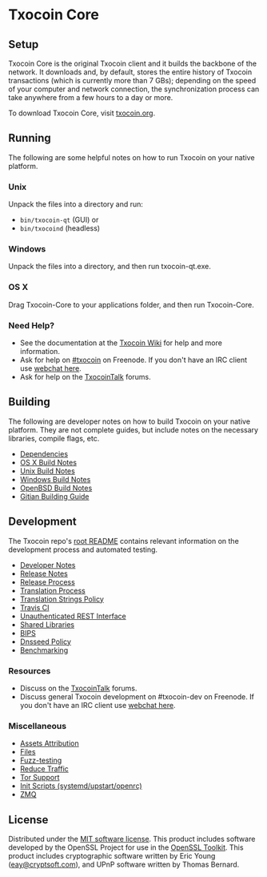 Txocoin Core
=============

Setup
---------------------
Txocoin Core is the original Txocoin client and it builds the backbone of the network. It downloads and, by default, stores the entire history of Txocoin transactions (which is currently more than 7 GBs); depending on the speed of your computer and network connection, the synchronization process can take anywhere from a few hours to a day or more.

To download Txocoin Core, visit [txocoin.org](https://txocoin.org).

Running
---------------------
The following are some helpful notes on how to run Txocoin on your native platform.

### Unix

Unpack the files into a directory and run:

- `bin/txocoin-qt` (GUI) or
- `bin/txocoind` (headless)

### Windows

Unpack the files into a directory, and then run txocoin-qt.exe.

### OS X

Drag Txocoin-Core to your applications folder, and then run Txocoin-Core.

### Need Help?

* See the documentation at the [Txocoin Wiki](https://txocoin.info/)
for help and more information.
* Ask for help on [#txocoin](http://webchat.freenode.net?channels=txocoin) on Freenode. If you don't have an IRC client use [webchat here](http://webchat.freenode.net?channels=txocoin).
* Ask for help on the [TxocoinTalk](https://txocointalk.io/) forums.

Building
---------------------
The following are developer notes on how to build Txocoin on your native platform. They are not complete guides, but include notes on the necessary libraries, compile flags, etc.

- [Dependencies](dependencies.md)
- [OS X Build Notes](build-osx.md)
- [Unix Build Notes](build-unix.md)
- [Windows Build Notes](build-windows.md)
- [OpenBSD Build Notes](build-openbsd.md)
- [Gitian Building Guide](gitian-building.md)

Development
---------------------
The Txocoin repo's [root README](/README.md) contains relevant information on the development process and automated testing.

- [Developer Notes](developer-notes.md)
- [Release Notes](release-notes.md)
- [Release Process](release-process.md)
- [Translation Process](translation_process.md)
- [Translation Strings Policy](translation_strings_policy.md)
- [Travis CI](travis-ci.md)
- [Unauthenticated REST Interface](REST-interface.md)
- [Shared Libraries](shared-libraries.md)
- [BIPS](bips.md)
- [Dnsseed Policy](dnsseed-policy.md)
- [Benchmarking](benchmarking.md)

### Resources
* Discuss on the [TxocoinTalk](https://txocointalk.io/) forums.
* Discuss general Txocoin development on #txocoin-dev on Freenode. If you don't have an IRC client use [webchat here](http://webchat.freenode.net/?channels=txocoin-dev).

### Miscellaneous
- [Assets Attribution](assets-attribution.md)
- [Files](files.md)
- [Fuzz-testing](fuzzing.md)
- [Reduce Traffic](reduce-traffic.md)
- [Tor Support](tor.md)
- [Init Scripts (systemd/upstart/openrc)](init.md)
- [ZMQ](zmq.md)

License
---------------------
Distributed under the [MIT software license](/COPYING).
This product includes software developed by the OpenSSL Project for use in the [OpenSSL Toolkit](https://www.openssl.org/). This product includes
cryptographic software written by Eric Young ([eay@cryptsoft.com](mailto:eay@cryptsoft.com)), and UPnP software written by Thomas Bernard.
